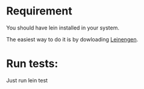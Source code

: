 # Requirement

You should have lein installed in your system.

The easiest way to do it is by dowloading [Leinengen](https://wiki.leiningen.org/Packaging).

# Run tests:

Just run lein test
